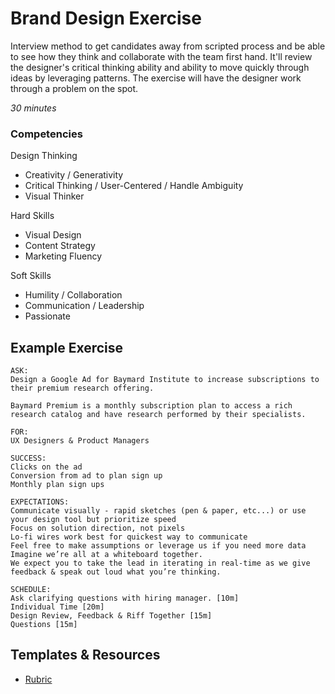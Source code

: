 # Brand Design Exercise
Interview method to get candidates away from scripted process and be able to see how they think and collaborate with the team first hand. It'll review the designer's critical thinking ability and ability to move quickly through ideas by leveraging patterns. The exercise will have the designer work through a problem on the spot.

*30 minutes*

### Competencies
Design Thinking
- Creativity / Generativity
- Critical Thinking / User-Centered / Handle Ambiguity
- Visual Thinker

Hard Skills
- Visual Design
- Content Strategy
- Marketing Fluency

Soft Skills
- Humility / Collaboration
- Communication / Leadership
- Passionate



## Example Exercise

```
ASK:
Design a Google Ad for Baymard Institute to increase subscriptions to their premium research offering.

Baymard Premium is a monthly subscription plan to access a rich research catalog and have research performed by their specialists.

FOR: 
UX Designers & Product Managers

SUCCESS:
Clicks on the ad
Conversion from ad to plan sign up
Monthly plan sign ups

EXPECTATIONS:
Communicate visually - rapid sketches (pen & paper, etc...) or use your design tool but prioritize speed
Focus on solution direction, not pixels
Lo-fi wires work best for quickest way to communicate
Feel free to make assumptions or leverage us if you need more data 
Imagine we’re all at a whiteboard together.
We expect you to take the lead in iterating in real-time as we give feedback & speak out loud what you’re thinking.

SCHEDULE:
Ask clarifying questions with hiring manager. [10m]
Individual Time [20m]
Design Review, Feedback & Riff Together [15m]
Questions [15m]

```

## Templates & Resources
- [Rubric](https://docs.google.com/document/d/1kqwFO7Ek9GTpig3xlrFWc-zm7C5ZcgAdm_UvPru-Ls8/edit#heading=h.c6rz13rvxcp6)